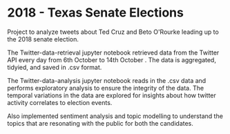 # 2018 - Texas Senate Elections

Project to analyze tweets about Ted Cruz and Beto O'Rourke leading up to the 2018 senate election.

The Twitter-data-retrieval jupyter notebook retrieved data from the Twitter API every day from 6th October to 14th October . The data is aggregated, tidyied, and saved in .csv format.

The Twitter-data-analysis jupyter notebook reads in the .csv data and performs exploratory analysis to ensure the integrity of the data. The temporal variations in the data are explored for insights about how twitter activity correlates to election events.

Also implemented sentiment analysis and topic modelling to understand the topics that are resonating with the public for both the candidates.
